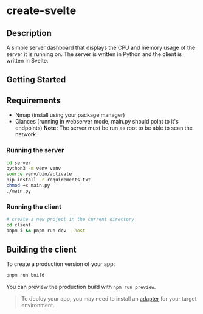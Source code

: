# create-svelte

## Description

A simple server dashboard that displays the CPU and memory usage of the server it is running on. The server is written in Python and the client is written in Svelte.

## Getting Started

## Requirements

- Nmap (install using your package manager)
- Glances (running in webserver mode, main.py should point to it's endpoints)
  <strong>Note:</strong> The server must be run as root to be able to scan the network.

### Running the server

```bash
cd server
python3 -m venv venv
source venv/bin/activate
pip install -r requirements.txt
chmod +x main.py
./main.py
```

### Running the client

```bash
# create a new project in the current directory
cd client
pnpm i && pnpm run dev --host
```

## Building the client

To create a production version of your app:

```bash
pnpm run build
```

You can preview the production build with `npm run preview`.

> To deploy your app, you may need to install an [adapter](https://kit.svelte.dev/docs/adapters) for your target environment.
